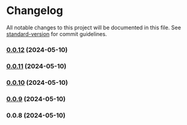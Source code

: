 # Changelog

All notable changes to this project will be documented in this file. See [standard-version](https://github.com/conventional-changelog/standard-version) for commit guidelines.

### [0.0.12](https://github.com/Developer27149/dir-hunter/compare/v0.0.11...v0.0.12) (2024-05-10)

### [0.0.11](https://github.com/Developer27149/dir-hunter/compare/v0.0.10...v0.0.11) (2024-05-10)

### [0.0.10](https://github.com/Developer27149/dir-hunter/compare/v0.0.9...v0.0.10) (2024-05-10)

### [0.0.9](https://github.com/Developer27149/dir-hunter/compare/v0.0.8...v0.0.9) (2024-05-10)

### 0.0.8 (2024-05-10)
